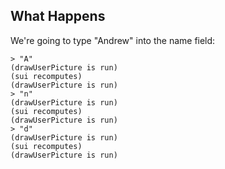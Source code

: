 ##  What Happens

We're going to type "Andrew" into the name field:

    > "A"
    (drawUserPicture is run)
    (sui recomputes)
    (drawUserPicture is run)
    > "n"
    (drawUserPicture is run)
    (sui recomputes)
    (drawUserPicture is run)
    > "d"
    (drawUserPicture is run)
    (sui recomputes)
    (drawUserPicture is run)
